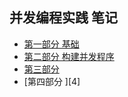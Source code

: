 ## 并发编程实践 笔记  

* [第一部分 基础][1]
* [第二部分 构建并发程序][2]
* [第三部分 ][3]
* [第四部分 ][4]

[1]:https://github.com/johnxue2013/docs/blob/master/doc/java_concurrency_in_practice.md "第一部分"
[2]:https://github.com/johnxue2013/docs/blob/master/doc/java_concurrent_in_practise_part_2.md "第二部分"
[3]:https://github.com/johnxue2013/docs/blob/master/doc/java_concurrent_in_practise_part_3.md "第三部分"
[3]:https://github.com/johnxue2013/docs/blob/master/doc/java_concurrent_in_practise_part_4.md "第三部分"
